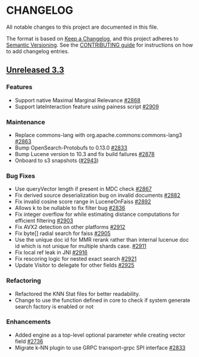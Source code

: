 
# CHANGELOG
All notable changes to this project are documented in this file.

The format is based on [Keep a Changelog](https://keepachangelog.com/en/1.0.0/), and this project adheres to [Semantic Versioning](https://semver.org/spec/v2.0.0.html). See the [CONTRIBUTING guide](./CONTRIBUTING.md#Changelog) for instructions on how to add changelog entries.

## [Unreleased 3.3](https://github.com/opensearch-project/k-NN/compare/main...HEAD)
### Features
* Support native Maximal Marginal Relevance [#2868](https://github.com/opensearch-project/k-NN/pull/2868)
* Support lateInteraction feature using painess script [#2909](https://github.com/opensearch-project/k-NN/pull/2909)
### Maintenance
* Replace commons-lang with org.apache.commons:commons-lang3 [#2863](https://github.com/opensearch-project/k-NN/pull/2863)
* Bump OpenSearch-Protobufs to 0.13.0 [#2833](https://github.com/opensearch-project/k-NN/pull/2833)
* Bump Lucene version to 10.3 and fix build failures [#2878](https://github.com/opensearch-project/k-NN/pull/2878)
* Onboard to s3 snapshots ([#2943](https://github.com/opensearch-project/k-NN/pull/2943))

### Bug Fixes
* Use queryVector length if present in MDC check [#2867](https://github.com/opensearch-project/k-NN/pull/2867)
* Fix derived source deserialization bug on invalid documents [#2882](https://github.com/opensearch-project/k-NN/pull/2882)
* Fix invalid cosine score range in LuceneOnFaiss [#2892](https://github.com/opensearch-project/k-NN/pull/2892)
* Allows k to be nullable to fix filter bug [#2836](https://github.com/opensearch-project/k-NN/issues/2836)
* Fix integer overflow for while estimating distance computations for efficient filtering [#2903](https://github.com/opensearch-project/k-NN/pull/2903)
* Fix AVX2 detection on other platforms [#2912](https://github.com/opensearch-project/k-NN/pull/2912)
* Fix byte[] radial search for faiss [#2905](https://github.com/opensearch-project/k-NN/pull/2905)
* Use the unique doc id for MMR rerank rather than internal lucenue doc id which is not unique for multiple shards case. [#2911](https://github.com/opensearch-project/k-NN/pull/2911)
* Fix local ref leak in JNI [#2916](https://github.com/opensearch-project/k-NN/pull/2916)
* Fix rescoring logic for nested exact search [#2921](https://github.com/opensearch-project/k-NN/pull/2921)
* Update Visitor to delegate for other fields [#2925](https://github.com/opensearch-project/k-NN/pull/2925)

### Refactoring
* Refactored the KNN Stat files for better readability.
* Change to use the function defined in core to check if system generate search factory is enabled or not []()

### Enhancements
* Added engine as a top-level optional parameter while creating vector field [#2736](https://github.com/opensearch-project/k-NN/pull/2736)
* Migrate k-NN plugin to use GRPC transport-grpc SPI interface [#2833](https://github.com/opensearch-project/k-NN/pull/2833)
